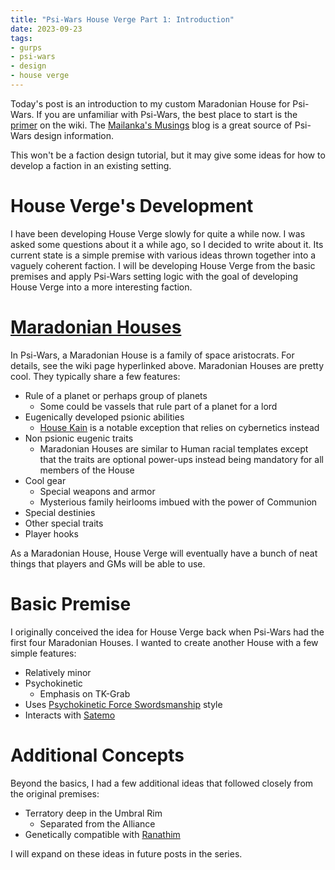 ```yaml
---
title: "Psi-Wars House Verge Part 1: Introduction"
date: 2023-09-23
tags:
- gurps
- psi-wars
- design
- house verge
---
```


Today's post is an introduction to my custom Maradonian House for Psi-Wars. If you are unfamiliar with Psi-Wars, the best place to start is the [primer](http://psi-wars.wikidot.com/wiki:primer) on the wiki. The [Mailanka's Musings](https://mailanka.wordpress.com/) blog is a great source of Psi-Wars design information.

This won't be a faction design tutorial, but it may give some ideas for how to develop a faction in an existing setting.

# House Verge's Development
I have been developing House Verge slowly for quite a while now. I was asked some questions about it a while ago, so I decided to write about it. Its current state is a simple premise with various ideas thrown together into a vaguely coherent faction. I will be developing House Verge from the basic premises and apply Psi-Wars setting logic with the goal of developing House Verge into a more interesting faction.

# [Maradonian Houses](http://psi-wars.wikidot.com/wiki:aristocratic-houses)
In Psi-Wars, a Maradonian House is a family of space aristocrats. For details, see the wiki page hyperlinked above. Maradonian Houses are pretty cool. They typically share a few features:

* Rule of a planet or perhaps group of planets
  * Some could be vassels that rule part of a planet for a lord
* Eugenically developed psionic abilities
  * [House Kain](http://psi-wars.wikidot.com/wiki:house-kain) is a notable exception that relies on cybernetics instead
* Non psionic eugenic traits
  * Maradonian Houses are similar to Human racial templates except that the traits are optional power-ups instead being mandatory for all members of the House
* Cool gear
  * Special weapons and armor
  * Mysterious family heirlooms imbued with the power of Communion
* Special destinies
* Other special traits
* Player hooks

As a Maradonian House, House Verge will eventually have a bunch of neat things that players and GMs will be able to use.

# Basic Premise
I originally conceived the idea for House Verge back when Psi-Wars had the first four Maradonian Houses. I wanted to create another House with a few simple features:

* Relatively minor
* Psychokinetic
  * Emphasis on TK-Grab
* Uses [Psychokinetic Force Swordsmanship](http://psi-wars.wikidot.com/wiki:psionic-force-swordsmanship#toc16) style
* Interacts with [Satemo](http://psi-wars.wikidot.com/wiki:space-knight#toc6)

# Additional Concepts
Beyond the basics, I had a few additional ideas that followed closely from the original premises:

* Terratory deep in the Umbral Rim
  * Separated from the Alliance
* Genetically compatible with [Ranathim](http://psi-wars.wikidot.com/wiki:ranathim)

I will expand on these ideas in future posts in the series.
